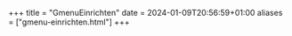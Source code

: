 +++
title = "GmenuEinrichten"
date = 2024-01-09T20:56:59+01:00
aliases = ["gmenu-einrichten.html"]
+++
